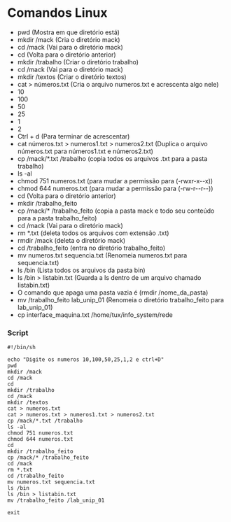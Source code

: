 # Comandos Linux



  - pwd (Mostra em que diretório está)
  - mkdir /mack (Cria o diretório mack)
  - cd /mack (Vai para o diretório mack)
  - cd (Volta para o diretório anterior)
  - mkdir /trabalho (Criar o diretório trabalho)
  - cd /mack (Vai para o diretório mack)
  - mkdir /textos (Criar o diretório textos)
  - cat > números.txt (Cria o arquivo numeros.txt e acrescenta algo nele)
  - 10
  - 100
  - 50
  - 25
  - 1
  - 2
  - Ctrl + d (Para terminar de acrescentar) 
  - cat números.txt > numeros1.txt > numeros2.txt (Duplica o arquivo números.txt para números1.txt e números2.txt)
  - cp /mack/*.txt /trabalho (copia todos os arquivos .txt para a pasta trabalho)
  - ls -al 
  - chmod 751 numeros.txt (para mudar a permissão para (-rwxr-x--x))
  - chmod 644 numeros.txt (para mudar a permissão para (-rw-r--r--))
  - cd (Volta para o diretório anterior)
  - mkdir /trabalho_feito
  - cp /mack/* /trabalho_feito (copia a pasta mack e todo seu conteúdo para a pasta trabalho_feito)
  - cd /mack (Vai para o diretório mack)
  - rm *.txt (deleta todos os arquivos com extensão .txt)
  - rmdir /mack (deleta o diretório mack)
  - cd /trabalho_feito (entra no diretório trabalho_feito)
  - mv numeros.txt sequencia.txt (Renomeia numeros.txt para sequencia.txt)
  - ls /bin (Lista todos os arquivos da pasta bin)
  - ls /bin > listabin.txt (Guarda a ls dentro de um arquivo chamado listabin.txt)
  - O comando que apaga uma pasta vazia é (rmdir /nome_da_pasta)
  - mv /trabalho_feito lab_unip_01 (Renomeia o diretório trabalho_feito para lab_unip_01)
  - cp interface_maquina.txt /home/tux/info_system/rede

### Script
````
#!/bin/sh

echo "Digite os numeros 10,100,50,25,1,2 e ctrl+D"
pwd
mkdir /mack
cd /mack
cd
mkdir /trabalho
cd /mack
mkdir /textos
cat > numeros.txt
cat > numeros.txt > numeros1.txt > numeros2.txt
cp /mack/*.txt /trabalho
ls -al
chmod 751 numeros.txt
chmod 644 numeros.txt
cd
mkdir /trabalho_feito
cp /mack/* /trabalho_feito
cd /mack
rm *.txt
cd /trabalho_feito
mv numeros.txt sequencia.txt
ls /bin
ls /bin > listabin.txt
mv /trabalho_feito /lab_unip_01

exit
````
